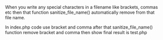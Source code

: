 When you write any special characters in a filename like brackets, commas etc then that function sanitize_file_name() automatically remove from that file name.

In index.php code use bracket and comma after that sanitize_file_name() function remove bracket and comma then show final result is test.php
